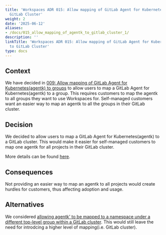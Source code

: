 ```yaml
---
title: 'Workspaces ADR 015: Allow mapping of GitLab Agent for Kubernetes(agentk) to
  GitLab Cluster'
weight: 2
date: '2025-06-12'
aliases:
- /docs/015_allow_mapping_of_agentk_to_gitlab_cluster_1/
description: ''
linkTitle: 'Workspaces ADR 015: Allow mapping of GitLab Agent for Kubernetes(agentk)
  to GitLab Cluster'
type: docs
---
```


## Context

We have decided in [009: Allow mapping of GitLab Agent for Kubernetes(agentk) to groups](./009_allow_mapping_of_agentk_to_groups.md)
to allow users to map a GitLab Agent for Kubernetes(agentk) to a group.
This requires customers to map the agentk to all groups they want to use Workspaces for.
Self-managed customers want an easier way to map an agentk to all the groups in their GitLab cluster.

## Decision

We decided to allow users to map a GitLab Agent for Kubernetes(agentk) to a GitLab cluster.
This would make it easier for self-managed customers to map one agentk for all projects in their GitLab cluster.

More details can be found [here](https://gitlab.com/groups/gitlab-org/-/epics/16485).

## Consequences

Not providing an easier way to map an agentk to all projects would create hurdles for customers,
thus affecting adoption and usage.

## Alternatives

We considered [allowing agentk' to be mapped to a namespace under a different top-level group within a GitLab cluster](https://gitlab.com/gitlab-org/gitlab/-/issues/463455).
This would still leave the need for introdcing a higher level of mapping(i.e. GitLab cluster).
